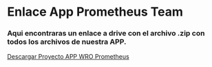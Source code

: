 # Enlace App Prometheus Team  

 ### Aqui encontraras un enlace a drive con el archivo .zip con todos los archivos de nuestra APP.

[Descargar Proyecto APP WRO Prometheus](https://drive.google.com/file/d/1VvdzdWbxGnchFslUwI8wQfkkwYPTyGRD/view?usp=drive_link)
